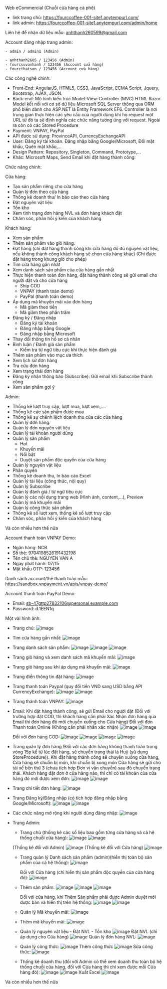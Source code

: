 Web eCommercial (Chuỗi cửa hàng cà phê)

  - link trang chủ: https://fourccoffee-001-site1.anytempurl.com/
  - link admin: https://fourccoffee-001-site1.anytempurl.com/admin/home

Liên hệ để nhận dữ liệu mẫu: anhthanh260599@gmail.com

Account đăng nhập trang admin:

    - admin / admin1 (Admin)
    
    - anhthanh2605 / 123456 (Admin)
    - fourcsuvanhanh / 123456 (Account cửa hàng)
    - fourcthatson / 123456 (Account cửa hàng)

Các công nghệ chính:
 - Front-End:  AngularJS, HTML5, CSS3, JavaScript, ECMA Script, Jquery, Bootstrap, AJAX, JSON.
 - Back-end:  Mô hình kiến trúc Model-View-Controller (MVC) HTML Razor. Model kết nối với cơ sở dữ liệu Microsoft SQL Server thông qua ORM phổ biến dành cho ASP.NET là Entity Framework EF6. Controller là nơi trung gian thực hiện các yêu cầu của người dùng khi họ request một URL từ đó ta sẽ định nghĩa các chức năng tương ứng với request. Ngoài ra còn có các Stored Procedure
 - Payment: VNPAY, PayPal
 - API được sử dụng: ProvinceAPI, CurrencyExchangeAPI
 - User: Đăng ký tài khoản. Đăng nhập bằng Google/Microsoft, Đổi mật khẩu, Quên mật khẩu,...
 - Design Pattern: Repository, Singleton, Command, Prototype,...
 - Khác: Microsoft Maps, Send Email khi đặt hàng thành công:


Chức năng chính: 

Cửa hàng:
  - Tạo sản phẩm riêng cho cửa hàng
  - Quản lý đơn theo cửa hàng
  - Thống kê doanh thu/ In báo cáo theo cửa hàng
  - Đặt nguyên vật liệu
  - Tồn kho
  - Xem tình trạng đơn hàng NVL và đơn hàng khách đặt
  - Chăm sóc, phản hồi ý kiến của khách hàng

Khách hàng:

  - Xem sản phẩm
  - Thêm sản phẩm vào giỏ hàng.
  - Đặt hàng (chỉ đặt hàng thành công khi cửa hàng đó đủ nguyên vật liệu, nếu không thành công khách hàng sẽ chọn cửa hàng khác) (Chỉ được đặt hàng trong khung giờ cho phép)
  - Tìm cửa hàng gần nhất
  - Xem danh sách sản phẩm của cửa hàng gần nhất
  - Thực hiện thanh toán đơn hàng, đặt hàng thành công sẽ gửi email cho người đặt và cho cửa hàng
      + Ship COD
      + VNPAY (thanh toán demo)
      + PayPal (thanh toán demo)
  - Áp dụng mã khuyến mãi vào đơn hàng
      + Mã giảm theo tiền
      + Mã giảm theo phần trăm
  - Đăng ký / Đăng nhập
      + Đăng ký tài khoản
      + Đăng nhập bằng Google
      + Đăng nhập bằng Microsoft
  - Thay đổi thông tin hồ sơ cá nhân
  - Bình luận / Đánh giá sản phẩm
      + Kiểm tra từ ngữ tiêu cực khi thực hiện đánh giá
  - Thêm sản phẩm vào mục ưa thích
  - Xem lịch sử đơn hàng
  - Tra cứu đơn hàng
  - Xem trạng thái đơn hàng
  - Đăng ký nhận thông báo (Subscribe): Gửi email khi Subscribe thành công
  - Xem sản phẩm gợi ý

    
Admin:

  - Thống kê lượt truy cập, lượt mua, lượt xem,....
  - Thống kê các sản phẩm được mua
  - Thống kê sự chênh lệch doanh thu của các cửa hàng
  - Quản lý đơn hàng.
  - Quản lý đơn nguyên vật liệu
  - Quản lý tài khoản người dùng
  - Quản lý sản phẩm
      + Hot
      + Khuyến mãi
      + Nổi bật
      + Duyệt sản phẩm độc quyền của cửa hàng
  - Quản lý nguyên vật liệu
  - Phân quyền
  - Thống kê doanh thu, In báo cáo Excel
  - Quản lý tài liệu (công thức, nội quy)
  - Quản lý Subscribe
  - Quản lý đánh giá / từ ngữ tiêu cực
  - Quản lý các nội dung trang web (Hình ảnh, content,...), Preview
  - Quản lý mã khuyến mãi
  - Quản lý công thức sản phẩm
  - Thống kê số lượt xem, thống kê số lượt truy cập
  - Chăm sóc, phản hồi ý kiến của khách hàng


Và còn nhiều hơn thế nữa

Account thanh toán VNPAY Demo:
   - Ngân hàng:	NCB
   - Số thẻ:	9704198526191432198
   - Tên chủ thẻ:	NGUYEN VAN A
   - Ngày phát hành:	07/15
   - Mật khẩu OTP:	123456

Danh sách account/thẻ thanh toán mẫu:
https://sandbox.vnpayment.vn/apis/vnpay-demo/

Account thanh toán PayPal Demo:
  - Email: sb-47gttp27832106@personal.example.com
  - Password: d.1EEN1q


Một vài hình ảnh:

 - Trang chủ:
![image](https://github.com/anhthanh260599/WebBanHang/assets/91647866/84349ffe-17d5-4a55-ad8e-d0f854002a83)

 - Tìm cửa hàng gần nhất:
![image](https://github.com/anhthanh260599/WebBanHang/assets/91647866/b6104338-1ae5-465a-bf6a-8bd599c2de6a)

 - Trang danh sách sản phẩm:
![image](https://github.com/anhthanh260599/WebBanHang/assets/91647866/17d08348-ca87-4a50-81fc-0c9f03569526)
![image](https://github.com/anhthanh260599/WebBanHang/assets/91647866/62f7ce01-74a1-41ad-a6ef-43e4e49e4c09)
![image](https://github.com/anhthanh260599/WebBanHang/assets/91647866/c36d7edf-63e9-43ae-9513-98417c574302)


 - Trang giỏ hàng và xem danh sách mã khuyến mãi:
![image](https://github.com/anhthanh260599/WebBanHang/assets/91647866/e146355a-3adc-400b-bf71-5ae954c0fd79)

 - Trang giỏ hàng sau khi áp dụng mã khuyến mãi:
![image](https://github.com/anhthanh260599/WebBanHang/assets/91647866/18443379-fe13-4d7b-966e-97129b76783b)

- Trang điền thông tin đặt hàng:
![image](https://github.com/anhthanh260599/WebBanHang/assets/91647866/3bdd1e7d-3626-458b-b415-62bc2d2e4e3d)

- Trang thanh toán Paypal (quy đổi tiền VND sang USD bằng API CurrencyExchange):
  ![image](https://github.com/anhthanh260599/WebBanHang/assets/91647866/eebbca85-de6c-42cc-912f-b0072a298fe7)
  ![image](https://github.com/anhthanh260599/WebBanHang/assets/91647866/bab844ca-a53b-4ec0-bf8d-28d940508806)

- Trang thánh toán VNPAY:
  ![image](https://github.com/anhthanh260599/WebBanHang/assets/91647866/ebda8eea-6281-41eb-acaa-89cddf44228a)

- Email: Khi đặt hàng thành công, sẽ gửi Email cho người đặt (Đối với trường hợp đặt COD, thì khách hàng cần phải Xác Nhận đơn hàng qua Email thì đơn hàng đó mới chuyển xuống cho Cửa hàng)
  Đối với đơn Thanh toán Online (Không cần phải nhấn xác nhận)
  ![image](https://github.com/anhthanh260599/WebBanHang/assets/91647866/d1e20af7-12f3-4ba1-b3ef-f386ea5e7cde)
  ![image](https://github.com/anhthanh260599/WebBanHang/assets/91647866/18084d6c-f662-409e-b487-bc414ff599de)

  Đối với đơn hàng COD:
  ![image](https://github.com/anhthanh260599/WebBanHang/assets/91647866/83119648-4398-4431-bac5-ff697c1b42a9)
![image](https://github.com/anhthanh260599/WebBanHang/assets/91647866/30cfd6fb-fd8c-4735-87a2-5a09efbb3a50)
![image](https://github.com/anhthanh260599/WebBanHang/assets/91647866/323f2891-c3cf-490f-8440-13334fadb725)
![image](https://github.com/anhthanh260599/WebBanHang/assets/91647866/a8dffba4-ed6a-4032-81c2-5f8896b326ab)

- Trang quản lý đơn hàng (Đối với các đơn hàng không thanh toán trong vòng 15p kể từ lúc đặt hàng, sẽ chuyển trạng thái là Huỷ (sử dụng StoreProcedure)). Khi đặt hàng thành công sẽ chuyển xuống cửa hàng, Cửa hàng sẽ chuẩn bị món, khi chuẩn bị xong món Cửa hàng sẽ gửi cho tài xế bên thứ 3 (chưa tích hợp Đơn vị vận chuyển) sau đó chuyển trạng thái. Khách hàng đặt đơn ở cửa hàng nào, thì chỉ có tài khoản của cửa hàng đó mới được xem đơn:
  ![image](https://github.com/anhthanh260599/WebBanHang/assets/91647866/0bfea3ea-d168-45d0-9b6d-fa36076c0a98)
  ![image](https://github.com/anhthanh260599/WebBanHang/assets/91647866/471845c5-6750-48a4-bff4-cfe9e3d873f5)
- Trang chi tiết đơn hàng:
  ![image](https://github.com/anhthanh260599/WebBanHang/assets/91647866/de0675d9-7338-4d4c-baf3-9f4098e6cde6)
  
- Trang Đăng ký/Đăng nhập (có tích hợp đăng nhập bằng Google/Microsoft):
  ![image](https://github.com/anhthanh260599/WebBanHang/assets/91647866/888c48e6-a60a-4a74-a24d-83551f0f4fd4)
  ![image](https://github.com/anhthanh260599/WebBanHang/assets/91647866/f296fb6d-60fa-417d-a717-049b5ce58da9)
- Các chức năng mở rộng khi người dùng đăng nhập:
  ![image](https://github.com/anhthanh260599/WebBanHang/assets/91647866/72cecd4b-f505-453d-9cf7-7f572ac56513)

- Trang Admin:
  - Trang chủ (thống kê các số liệu bao gồm từng cửa hàng và cả hệ thống chuỗi cửa hàng):
  ![image](https://github.com/anhthanh260599/WebBanHang/assets/91647866/24b1a1f2-99cf-4594-98f5-791c89e7ff03)
  ![image](https://github.com/anhthanh260599/WebBanHang/assets/91647866/77c8c7d2-4e82-4280-ae25-180dae66db19)

  (Thống kê đối với Admin)
  ![image](https://github.com/anhthanh260599/WebBanHang/assets/91647866/c6b2b26f-18fc-4edc-9228-0b7b5fc395dd)
   (Thống kê đối với Cửa hàng)
  ![image](https://github.com/anhthanh260599/WebBanHang/assets/91647866/f6b7ed3e-7c39-466a-aa2b-3111f2cfdc4b)


  - Trang quản lý Danh sách sản phẩm (admin)(hiển thị toàn bộ sản phẩm của cả hệ thống):
    ![image](https://github.com/anhthanh260599/WebBanHang/assets/91647866/2bfafdde-d203-40a9-8d5b-67c477dd8440)

    Đối với Cửa hàng (chỉ hiển thị sản phẩm độc quyền của cửa hàng đó):
    ![image](https://github.com/anhthanh260599/WebBanHang/assets/91647866/8309c145-244c-4c04-81af-ca1d575e8d49)
  - Thêm sản phẩm:
    ![image](https://github.com/anhthanh260599/WebBanHang/assets/91647866/43332908-1f31-4f55-abdd-2387a3144d4d)
    ![image](https://github.com/anhthanh260599/WebBanHang/assets/91647866/fcd05c3a-f216-4bf7-9dcf-62e03ca4579d)
    ![image](https://github.com/anhthanh260599/WebBanHang/assets/91647866/4ca26582-c6ab-4ef6-a0b8-fa97e1398bb4)

    Đối với cửa hàng, khi Thêm Sản phẩm phải được Admin duyệt mới được bán và hiển thị trên hệ thống:
    ![image](https://github.com/anhthanh260599/WebBanHang/assets/91647866/150af25a-3127-4a78-ab57-741ebc80f009)
    ![image](https://github.com/anhthanh260599/WebBanHang/assets/91647866/63b62594-f9c3-4e6d-8704-c5546691f058)

  - Quản lý Mã khuyến mãi:
    ![image](https://github.com/anhthanh260599/WebBanHang/assets/91647866/bb3f1a01-387e-45f9-b9ae-ce270c902819)
  - Thêm mã khuyến mãi:
    ![image](https://github.com/anhthanh260599/WebBanHang/assets/91647866/ab337c39-ca70-4260-802e-ccc027681eb6)
    
  - Quản lý nguyên vật liệu - Đặt NVL - Tồn kho
    ![image](https://github.com/anhthanh260599/WebBanHang/assets/91647866/ebf06611-45da-4fe1-a8de-9f1f1b8ce5ab)
    Đặt NVL (chỉ áp dụng cho Cửa hàng)
    ![image](https://github.com/anhthanh260599/WebBanHang/assets/91647866/ea7eb478-ea23-49ec-baa2-3b61b555554a)
    Quản lý đơn hàng NVL:
    ![image](https://github.com/anhthanh260599/WebBanHang/assets/91647866/7f34142f-a4ad-4d91-abd6-8584f4c1e7a4)

    
  - Quản lý công thức:
    ![image](https://github.com/anhthanh260599/WebBanHang/assets/91647866/ed620eeb-38ca-4638-916c-464cb89e450c)
    Thêm công thức
    ![image](https://github.com/anhthanh260599/WebBanHang/assets/91647866/55aea145-125f-4276-bc60-8ed4ffb8fa70)
    Sửa công thức:
    ![image](https://github.com/anhthanh260599/WebBanHang/assets/91647866/c999a8be-d018-4a21-9b71-e48882222583)

  - Thống kê doanh thu (đối với Admin có thể xem doanh thu toàn bộ hệ thống chuỗi cửa hàng, đối với Cửa hàng thì chỉ xem được mỗi Cửa hàng đó):
    ![image](https://github.com/anhthanh260599/WebBanHang/assets/91647866/0493b9ea-584b-4901-b977-c9cb08857f97)
    ![image](https://github.com/anhthanh260599/WebBanHang/assets/91647866/cddbfb2d-61f7-410a-9ae1-3cc5cb3d141f)
    Xuất Excel
    ![image](https://github.com/anhthanh260599/WebBanHang/assets/91647866/432ecb1e-9a32-4383-af46-27ad2b71ee9c)

Và còn nhiều hơn thế nữa





